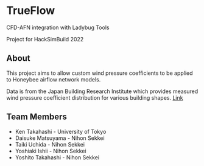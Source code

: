 # TrueFlow
CFD-AFN integration with Ladybug Tools

Project for HackSimBuild 2022

## About
This project aims to allow custom wind pressure coefficients to be applied to Honeybee airflow network models.

Data is from the Japan Building Research Institute which provides measured wind pressure coefficient distribution for various building shapes.
[Link](https://www.kenken.go.jp/japanese/contents/publications/data/189/index.html)

## Team Members
- Ken Takahashi - University of Tokyo
- Daisuke Matsuyama - Nihon Sekkei
- Taiki Uchida - Nihon Sekkei
- Yoshiaki Ishii - Nihon Sekkei
- Yoshito Takahashi - Nihon Sekkei
